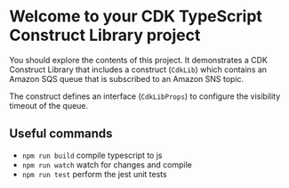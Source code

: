 # Welcome to your CDK TypeScript Construct Library project

You should explore the contents of this project. It demonstrates a CDK Construct Library that includes a construct (`CdkLib`)
which contains an Amazon SQS queue that is subscribed to an Amazon SNS topic.

The construct defines an interface (`CdkLibProps`) to configure the visibility timeout of the queue.

## Useful commands

* `npm run build`   compile typescript to js
* `npm run watch`   watch for changes and compile
* `npm run test`    perform the jest unit tests
